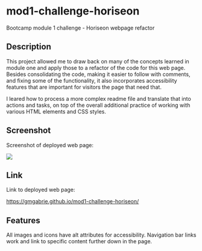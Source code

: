 # mod1-challenge-horiseon
Bootcamp module 1 challenge - Horiseon webpage refactor


## Description

This project allowed me to draw back on many of the concepts learned in module one and apply those to a refactor of the code for this web page.  Besides consolidating the code, making it easier to follow with comments, and fixing some of the functionality, it also incorporates accessibility features that are important for visitors the page that need that.

I leared how to process a more complex readme file and translate that into actions and tasks, on top of the overall additional practice of working with various HTML elements and CSS styles.

## Screenshot

Screenshot of deployed web page:

![
](./assets/images/gmgabrie.github.io_mod1-challenge-horiseon_.png)

## Link

Link to deployed web page:

https://gmgabrie.github.io/mod1-challenge-horiseon/


## Features

All images and icons have alt attributes for accessibility.  Navigation bar links work and link to specific content further down in the page.
